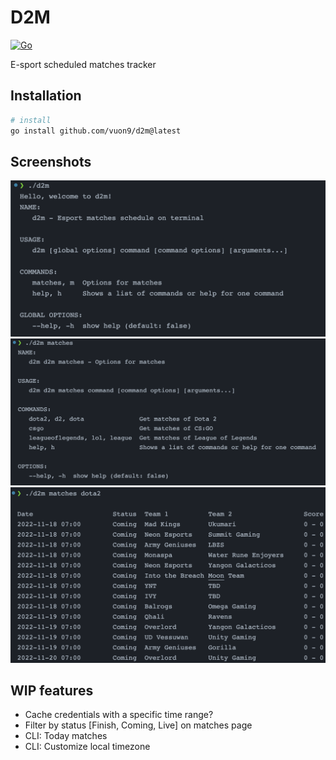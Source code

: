 # D2M

[![Go](https://github.com/vuon9/d2m/actions/workflows/go.yml/badge.svg)](https://github.com/vuon9/d2m/actions/workflows/go.yml)

E-sport scheduled matches tracker

## Installation
```bash
# install
go install github.com/vuon9/d2m@latest
```

## Screenshots

![Main](./screenshots/main.png)
![Matches](./screenshots/matches.png)
![Matches - Dota2](./screenshots/matches-d2.png)

## WIP features
- Cache credentials with a specific time range?
- Filter by status [Finish, Coming, Live] on matches page
- CLI: Today matches
- CLI: Customize local timezone